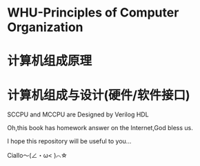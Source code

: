 # WHU-Principles of Computer Organization 
# 计算机组成原理
# 计算机组成与设计(硬件/软件接口)
SCCPU and MCCPU are Designed by Verilog HDL 

Oh,this book has homework answer on the Internet,God bless us.

I hope this repository will be useful to you...

Ciallo～(∠・ω< )⌒☆
